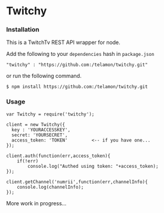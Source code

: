 # Twitchy

### Installation

This is a TwitchTv REST API wrapper for node. 

Add the following to your `dependencies` hash in `package.json`

	"twitchy" : "https://github.com:/telamon/twitchy.git"


or run the following command.

	$ npm install https://github.com:/telamon/twitchy.git


### Usage

    var Twitchy = require('twitchy');

    client = new Twitchy({
      key : 'YOURACCESSKEY',
      secret: 'YOURSECRET',
      access_token: 'TOKEN'			<-- if you have one...
    });

    client.auth(function(err,access_token){
    	if(!err)
    		console.log("Authed using token: "+access_token);
    });

    client.getChannel('numrii',function(err,channelInfo){
    	console.log(channelInfo);
    });



More work in progress...
